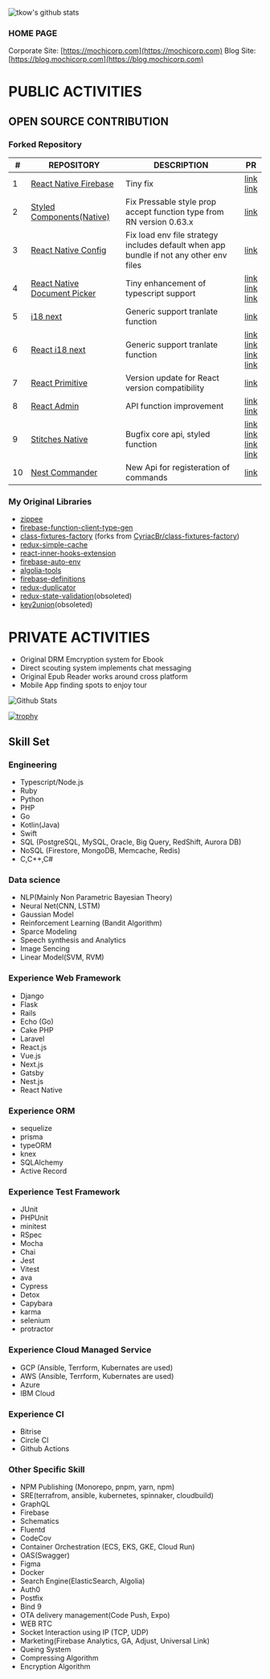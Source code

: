 <!--
**tkow/tkow** is a ✨ _special_ ✨ repository because its `README.md` (this file) appears on your GitHub profile.

Here are some ideas to get you started:

- 🔭 I’m currently working on ...
- 🌱 I’m currently learning ...
- 👯 I’m looking to collaborate on ...
- 🤔 I’m looking for help with ...
- 💬 Ask me about ...
- 📫 How to reach me: ...
- 😄 Pronouns: ...
- ⚡ Fun fact: ...
-->

![tkow's github stats](https://github-readme-stats.vercel.app/api?username=tkow&show_icons=true&theme=radical&count_private=true)

### HOME PAGE

Corporate Site: [https://mochicorp.com](https://mochicorp.com)
Blog Site: [https://blog.mochicorp.com](https://blog.mochicorp.com)

<!--
[![My GitHub Stats](https://github-readme-stats.vercel.app/api/?username=tkow&count_private=true&theme=tokyonight&showicons=true)]()
[![My GitHub Language Stats](https://github-readme-stats.vercel.app/api/top-langs/?username=tkow&langs_count=5&theme=tokyonight)]()
-->

# PUBLIC ACTIVITIES

## OPEN SOURCE CONTRIBUTION

### Forked Repository

| # | REPOSITORY | DESCRIPTION  | PR |
| -- | --  | -- | -- |
| 1 | [React Native Firebase](https://github.com/invertase/react-native-firebase) | Tiny fix | [link](https://github.com/invertase/react-native-firebase/pull/2131/files) <br/> [link](https://github.com/invertase/react-native-firebase/pull/2303)|
| 2 | [Styled Components(Native)](https://github.com/styled-components/styled-components) | Fix Pressable style prop accept function type from RN version 0.63.x | [link](https://github.com/styled-components/styled-components/pull/3389)|
| 3 | [React Native Config](https://github.com/luggit/react-native-config) | Fix load env file strategy includes default when app bundle if not any other env files | [link](https://github.com/luggit/react-native-config/pull/373)|
| 4 | [React Native Document Picker](https://github.com/rnmods/react-native-document-picker) | Tiny enhancement of typescript support| [link](https://github.com/rnmods/react-native-document-picker/pull/215)<br/> [link](https://github.com/rnmods/react-native-document-picker/pull/216) <br/> [link](https://github.com/rnmods/react-native-document-picker/pull/218)|
| 5 | [i18 next](https://github.com/i18next/react-i18next) | Generic support tranlate function| [link](https://github.com/i18next/react-i18next/pull/665)|
| 6 | [React i18 next](https://github.com/i18next/i18next) | Generic support tranlate function| [link](https://github.com/i18next/react-i18next/pull/665)<br/> [link](https://github.com/i18next/i18next/pull/1163) <br/> [link](https://github.com/i18next/i18next/pull/1165) <br/> [link](https://github.com/i18next/i18next/pull/1172)|
| 7 | [React Primitive](https://github.com/lelandrichardson/react-primitives) | Version update for React version compatibility | [link](https://github.com/lelandrichardson/react-primitives/pull/121)|
| 8 | [React Admin](https://github.com/marmelab/react-admin) | API function improvement | [link](https://github.com/marmelab/react-admin/pull/7003)<br/> [link](https://github.com/marmelab/react-admin/pull/7102)|
| 9 | [Stitches Native](https://github.com/Temzasse/stitches-native) | Bugfix core api, styled function | [link](https://github.com/Temzasse/stitches-native/pull/33)<br/> [link](https://github.com/Temzasse/stitches-native/pull/37) <br/> [link](https://github.com/Temzasse/stitches-native/pull/38) <br/> [link](https://github.com/Temzasse/stitches-native/pull/42)|
| 10 | [Nest Commander](https://github.com/jmcdo29/nest-commander/pull/706) | New Api for registeration of commands | [link](https://github.com/jmcdo29/nest-commander/pull/706) |


### My Original Libraries

- [zippee](https://github.com/MOCHI-inc-JAPAN/zippee)
- [firebase-function-client-type-gen](https://github.com/tkow/firebase-function-client-type-gen)
- [class-fixtures-factory](https://github.com/MOCHI-inc-JAPAN/class-fixtures-factory) (forks from [CyriacBr/class-fixtures-factory](https://github.com/CyriacBr/class-fixtures-factory))
- [redux-simple-cache](https://github.com/MOCHI-inc-JAPAN/redux-simple-cache)
- [react-inner-hooks-extension](https://github.com/tkow/react-inner-hooks-extension)
- [firebase-auto-env](https://github.com/MOCHI-inc-JAPAN/firebase-auto-env)
- [algolia-tools](https://github.com/MOCHI-inc-JAPAN/algolia-tools)
- [firebase-definitions](https://github.com/tkow/firebase-definitions)
- [redux-duplicator](https://github.com/tkow/redux-duplicator)
- [redux-state-validation](https://github.com/tkow/redux-state-validation)(obsoleted)
- [key2union](https://github.com/tkow/key2union)(obsoleted)

# PRIVATE ACTIVITIES

- Original DRM Emcryption system for Ebook
- Direct scouting system implements chat messaging
- Original Epub Reader works around cross platform
- Mobile App finding spots to enjoy tour

![Github Stats](https://github-readme-stats.vercel.app/api/top-langs/?username=tkow&theme=radical&hide_border=false&include_all_commits=true&hide=html&count_private=true&layout=compact&langs_count=10&include_private=true)


[![trophy](https://github-profile-trophy.vercel.app/?username=tkow&margin-w=8)](https://github.com/ryo-ma/github-profile-trophy)

## Skill Set

### Engineering

- Typescript/Node.js
- Ruby
- Python
- PHP
- Go
- Kotlin(Java)
- Swift
- SQL (PostgreSQL, MySQL, Oracle, Big Query, RedShift, Aurora DB)
- NoSQL (Firestore, MongoDB, Memcache, Redis)
- C,C++,C#

### Data science

- NLP(Mainly Non Parametric Bayesian Theory)
- Neural Net(CNN, LSTM)
- Gaussian Model
- Reinforcement Learning (Bandit Algorithm)
- Sparce Modeling
- Speech synthesis and Analytics
- Image Sencing
- Linear Model(SVM, RVM)

### Experience Web Framework

- Django
- Flask
- Rails
- Echo (Go)
- Cake PHP
- Laravel
- React.js
- Vue.js
- Next.js
- Gatsby
- Nest.js
- React Native

### Experience ORM

- sequelize
- prisma
- typeORM
- knex
- SQLAlchemy
- Active Record

### Experience Test Framework

- JUnit
- PHPUnit
- minitest
- RSpec
- Mocha
- Chai
- Jest
- Vitest
- ava
- Cypress
- Detox
- Capybara
- karma
- selenium
- protractor

### Experience Cloud Managed Service

- GCP (Ansible, Terrform, Kubernates are used)
- AWS (Ansible, Terrform, Kubernates are used)
- Azure
- IBM Cloud

### Experience CI

- Bitrise
- Circle CI
- Github Actions

### Other Specific Skill

- NPM Publishing (Monorepo, pnpm, yarn, npm)
- SRE(terrafrom, ansible, kubernetes, spinnaker, cloudbuild)
- GraphQL
- Firebase
- Schematics
- Fluentd
- CodeCov
- Container Orchestration (ECS, EKS, GKE, Cloud Run)
- OAS(Swagger)
- Figma
- Docker
- Search Engine(ElasticSearch, Algolia)
- Auth0
- Postfix
- Bind 9
- OTA delivery management(Code Push, Expo)
- WEB RTC
- Socket Interaction using IP (TCP, UDP)
- Marketing(Firebase Analytics, GA, Adjust, Universal Link)
- Queing System
- Compressing Algorithm
- Encryption Algorithm
